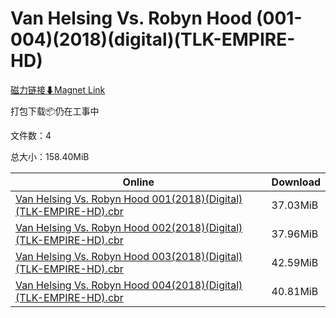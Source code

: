 # Van Helsing Vs. Robyn Hood (001-004)(2018)(digital)(TLK-EMPIRE-HD)

[磁力链接⬇Magnet Link](magnet:?xt=urn:btih:d471fe1250aceafc0786575a2eb0fab20994391e&dn=Van%20Helsing%20Vs.%20Robyn%20Hood%20%28001-004%29%282018%29%28digital%29%28TLK-EMPIRE-HD%29)

打包下载📦仍在工事中

文件数：4

总大小：158.40MiB

Online | Download
--- | ---
[Van Helsing Vs. Robyn Hood 001(2018)(Digital)(TLK-EMPIRE-HD).cbr](https://github.com/alicewish/markdown/blob/master/comic/Van-Helsing-Vs-Robyn-Hood-001-2018-Digital-TLK-EMPIRE-HD-cbr.md) | 37.03MiB
[Van Helsing Vs. Robyn Hood 002(2018)(Digital)(TLK-EMPIRE-HD).cbr](https://github.com/alicewish/markdown/blob/master/comic/Van-Helsing-Vs-Robyn-Hood-002-2018-Digital-TLK-EMPIRE-HD-cbr.md) | 37.96MiB
[Van Helsing Vs. Robyn Hood 003(2018)(Digital)(TLK-EMPIRE-HD).cbr](https://github.com/alicewish/markdown/blob/master/comic/Van-Helsing-Vs-Robyn-Hood-003-2018-Digital-TLK-EMPIRE-HD-cbr.md) | 42.59MiB
[Van Helsing Vs. Robyn Hood 004(2018)(Digital)(TLK-EMPIRE-HD).cbr](https://github.com/alicewish/markdown/blob/master/comic/Van-Helsing-Vs-Robyn-Hood-004-2018-Digital-TLK-EMPIRE-HD-cbr.md) | 40.81MiB
